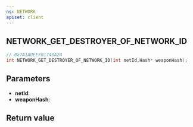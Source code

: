 ```yaml
---
ns: NETWORK
apiset: client
---
```

## NETWORK_GET_DESTROYER_OF_NETWORK_ID

```c
// 0x7A1ADEEF01740A24
int NETWORK_GET_DESTROYER_OF_NETWORK_ID(int netId,Hash* weaponHash);
```


## Parameters
* **netId**:
* **weaponHash**:

## Return value


